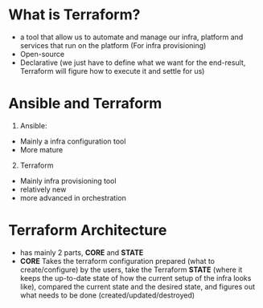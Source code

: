 # **What is Terraform?**
- a tool that allow us to automate and manage our infra, platform and services that run on the platform (For infra provisioning)
- Open-source
- Declarative (we just have to define what we want for the end-result, Terraform will figure how to execute it and settle for us)

# **Ansible and Terraform**
1. Ansible:
- Mainly a infra configuration tool
- More mature

2. Terraform
- Mainly infra provisioning tool
- relatively new
- more advanced in orchestration

# **Terraform Architecture**
- has mainly 2 parts, **CORE** and **STATE**
- **CORE** Takes the terraform configuration prepared (what to create/configure) by the users, take the Terraform **STATE** (where it keeps the up-to-date state of how the current setup of the infra looks like), compared the current state and the desired state, and figures out what needs to be done (created/updated/destroyed)